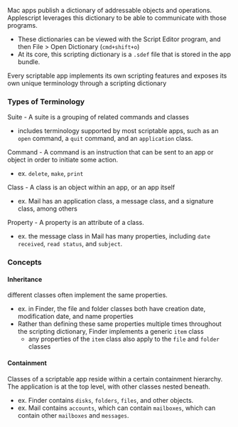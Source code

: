 
Mac apps publish a dictionary of addressable objects and operations. Applescript leverages this dictionary to be able to communicate with those programs.
- These dictionaries can be viewed with the Script Editor program, and then File > Open Dictionary (`cmd+shift+o`)
- At its core, this scripting dictionary is a `.sdef` file that is stored in the app bundle.

Every scriptable app implements its own scripting features and exposes its own unique terminology through a scripting dictionary

### Types of Terminology
Suite - A suite is a grouping of related commands and classes
- includes terminology supported by most scriptable apps, such as an `open` command, a `quit` command, and an `application` class.

Command - A command is an instruction that can be sent to an app or object in order to initiate some action.
- ex. `delete`, `make`, `print`

Class - A class is an object within an app, or an app itself
- ex. Mail has an application class, a message class, and a signature class, among others

Property - A property is an attribute of a class. 
- ex. the message class in Mail has many properties, including `date received`, `read status`, and `subject`.

### Concepts
#### Inheritance
different classes often implement the same properties. 
- ex. in Finder, the file and folder classes both have creation date, modification date, and name properties
- Rather than defining these same properties multiple times throughout the scripting dictionary, Finder implements a generic `item` class
    - any properties of the `item` class also apply to the `file` and `folder` classes

#### Containment
Classes of a scriptable app reside within a certain containment hierarchy. The application is at the top level, with other classes nested beneath.
- ex. Finder contains `disks`, `folders`, `files`, and other objects.
- ex. Mail contains `accounts`, which can contain `mailboxes`, which can contain other `mailboxes` and `messages`.

